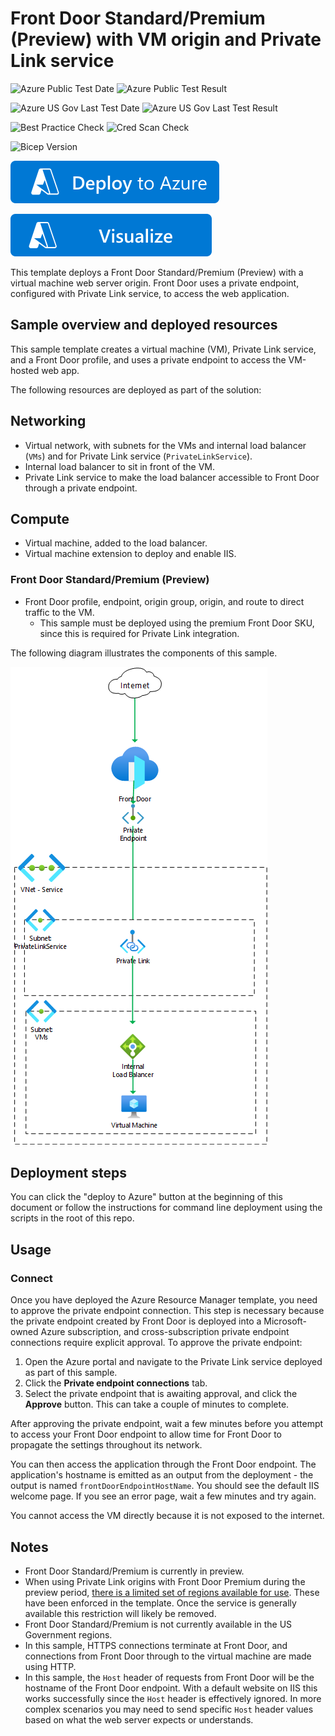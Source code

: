 # Front Door Standard/Premium (Preview) with VM origin and Private Link service

![Azure Public Test Date](https://azurequickstartsservice.blob.core.windows.net/badges/quickstarts/microsoft.network/front-door-premium-vm-private-link/PublicLastTestDate.svg)
![Azure Public Test Result](https://azurequickstartsservice.blob.core.windows.net/badges/quickstarts/microsoft.network/front-door-premium-vm-private-link/PublicDeployment.svg)

![Azure US Gov Last Test Date](https://azurequickstartsservice.blob.core.windows.net/badges/quickstarts/microsoft.network/front-door-premium-vm-private-link/FairfaxLastTestDate.svg)
![Azure US Gov Last Test Result](https://azurequickstartsservice.blob.core.windows.net/badges/quickstarts/microsoft.network/front-door-premium-vm-private-link/FairfaxDeployment.svg)

![Best Practice Check](https://azurequickstartsservice.blob.core.windows.net/badges/quickstarts/microsoft.network/front-door-premium-vm-private-link/BestPracticeResult.svg)
![Cred Scan Check](https://azurequickstartsservice.blob.core.windows.net/badges/quickstarts/microsoft.network/front-door-premium-vm-private-link/CredScanResult.svg)

![Bicep Version](https://azurequickstartsservice.blob.core.windows.net/badges/quickstarts/microsoft.network/front-door-premium-vm-private-link/BicepVersion.svg)

[![Deploy To Azure](https://raw.githubusercontent.com/Azure/azure-quickstart-templates/master/1-CONTRIBUTION-GUIDE/images/deploytoazure.svg?sanitize=true)](https://portal.azure.com/#create/Microsoft.Template/uri/https%3A%2F%2Fraw.githubusercontent.com%2FAzure%2Fazure-quickstart-templates%2Fmaster%2Fquickstarts%2Fmicrosoft.network%2Ffront-door-premium-vm-private-link%2Fazuredeploy.json)

[![Visualize](https://raw.githubusercontent.com/Azure/azure-quickstart-templates/master/1-CONTRIBUTION-GUIDE/images/visualizebutton.svg?sanitize=true)](http://armviz.io/#/?load=https%3A%2F%2Fraw.githubusercontent.com%2FAzure%2Fazure-quickstart-templates%2Fmaster%2Fquickstarts%2Fmicrosoft.network%2Ffront-door-premium-vm-private-link%2Fazuredeploy.json)    

This template deploys a Front Door Standard/Premium (Preview) with a virtual machine web server origin. Front Door uses a private endpoint, configured with Private Link service, to access the web application.

## Sample overview and deployed resources

This sample template creates a virtual machine (VM), Private Link service, and a Front Door profile, and uses a private endpoint to access the VM-hosted web app.

The following resources are deployed as part of the solution:

## Networking
- Virtual network, with subnets for the VMs and internal load balancer (`VMs`) and for Private Link service (`PrivateLinkService`).
- Internal load balancer to sit in front of the VM.
- Private Link service to make the load balancer accessible to Front Door through a private endpoint.

## Compute
- Virtual machine, added to the load balancer.
- Virtual machine extension to deploy and enable IIS.

### Front Door Standard/Premium (Preview)
- Front Door profile, endpoint, origin group, origin, and route to direct traffic to the VM.
  - This sample must be deployed using the premium Front Door SKU, since this is required for Private Link integration.

The following diagram illustrates the components of this sample.

![Architecture diagram showing traffic flowing through to the VM via Private Link service.](images/diagram.png)

## Deployment steps

You can click the "deploy to Azure" button at the beginning of this document or follow the instructions for command line deployment using the scripts in the root of this repo.

## Usage

### Connect

Once you have deployed the Azure Resource Manager template, you need to approve the private endpoint connection. This step is necessary because the private endpoint created by Front Door is deployed into a Microsoft-owned Azure subscription, and cross-subscription private endpoint connections require explicit approval. To approve the private endpoint:
1. Open the Azure portal and navigate to the Private Link service deployed as part of this sample.
2. Click the **Private endpoint connections** tab.
3. Select the private endpoint that is awaiting approval, and click the **Approve** button. This can take a couple of minutes to complete.

After approving the private endpoint, wait a few minutes before you attempt to access your Front Door endpoint to allow time for Front Door to propagate the settings throughout its network.

You can then access the application through the Front Door endpoint. The application's hostname is emitted as an output from the deployment - the output is named `frontDoorEndpointHostName`. You should see the default IIS welcome page. If you see an error page, wait a few minutes and try again.

You cannot access the VM directly because it is not exposed to the internet.

## Notes

- Front Door Standard/Premium is currently in preview.
- When using Private Link origins with Front Door Premium during the preview period, [there is a limited set of regions available for use](https://docs.microsoft.com/azure/frontdoor/standard-premium/concept-private-link#limitations). These have been enforced in the template. Once the service is generally available this restriction will likely be removed.
- Front Door Standard/Premium is not currently available in the US Government regions.
- In this sample, HTTPS connections terminate at Front Door, and connections from Front Door through to the virtual machine are made using HTTP.
- In this sample, the `Host` header of requests from Front Door will be the hostname of the Front Door endpoint. With a default website on IIS this works successfully since the `Host` header is effectively ignored. In more complex scenarios you may need to send specific `Host` header values based on what the web server expects or understands.
